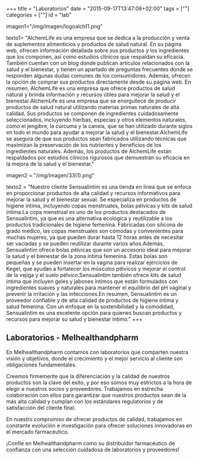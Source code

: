 +++
title = "Laboratorios"
date = "2015-09-17T13:47:08+02:00"
tags = [""]
categories = [""]
id = "lab"

imagen1="/img/imagen/logoalch11.png"

texto1= "AlchemLife es una empresa que se dedica a la producción y venta de suplementos alimenticios y productos de salud natural. En su página web, ofrecen información detallada sobre sus productos y los ingredientes que los componen, así como estudios clínicos que respaldan su eficacia. También cuentan con un blog donde publican artículos relacionados con la salud y el bienestar, y tienen un apartado de preguntas frecuentes donde se responden algunas dudas comunes de los consumidores. Además, ofrecen la opción de comprar sus productos directamente desde su página web. En resumen, AlchemLife es una empresa que ofrece productos de salud natural y brinda información y recursos útiles para mejorar la salud y el bienestar.AlchemLife es una empresa que se enorgullece de producir productos de salud natural utilizando materias primas naturales de alta calidad. Sus productos se componen de ingredientes cuidadosamente seleccionados, incluyendo hierbas, especias y otros elementos naturales, como el jengibre, la cúrcuma y la canela, que se han utilizado durante siglos en todo el mundo para ayudar a mejorar la salud y el bienestar.AlchemLife se asegura de que sus productos sean fabricados utilizando técnicas que maximizan la preservación de los nutrientes y beneficios de los ingredientes naturales. Además, los productos de AlchemLife están respaldados por estudios clínicos rigurosos que demuestran su eficacia en la mejora de la salud y el bienestar."

imagen2 = "/img/imagen/33(1).png"

texto2 = "Nuestro cliente Sensualintim es una tienda en línea que se enfoca en proporcionar productos de alta calidad y recursos informativos para mejorar la salud y el bienestar sexual. Se especializa en productos de higiene íntima, incluyendo copas menstruales, bolas pélvicas y kits de salud íntima.La copa menstrual es uno de los productos destacados de Sensualintim, ya que es una alternativa ecológica y reutilizable a los productos tradicionales de higiene femenina. Fabricadas con silicona de grado médico, las copas menstruales son cómodas y convenientes para muchas mujeres, ya que pueden durar hasta 12 horas antes de necesitar ser vaciadas y se pueden reutilizar durante varios años.Además, Sensualintim ofrece bolas pélvicas que son un accesorio ideal para mejorar la salud y el bienestar de la zona íntima femenina. Estas bolas son pequeñas y se pueden insertar en la vagina para realizar ejercicios de Kegel, que ayudan a fortalecer los músculos pélvicos y mejorar el control de la vejiga y el suelo pélvico.Sensualintim también ofrece kits de salud íntima que incluyen geles y jabones íntimos que están formulados con ingredientes suaves y naturales para mantener el equilibrio del pH vaginal y prevenir la irritación y las infecciones.En resumen, Sensualintim es un proveedor confiable y de alta calidad de productos de higiene íntima y salud femenina. Con un enfoque en la sostenibilidad y la comodidad, Sensualintim es una excelente opción para quienes buscan productos y recursos para mejorar su salud y bienestar íntimo."
+++

## Laboratorios - Melhealthandpharm

En Melhealthandpharm contamos con laboratorios que comparten nuestra visión y objetivos, donde el crecimiento y el mejor servicio al cliente son obligaciones fundamentales.

Creemos firmemente que la diferenciación y la calidad de nuestros productos son la clave del éxito, y por eso somos muy estrictos a la hora de elegir a nuestros socios y proveedores. Trabajamos en estrecha colaboración con ellos para garantizar que nuestros productos sean de la más alta calidad y cumplan con los estándares regulatorios y de satisfacción del cliente final.

En nuestro compromiso de ofrecer productos de calidad, trabajamos en constante evolución e investigación para ofrecer soluciones innovadoras en el mercado farmacéutico.


¡Confíe en Melhealthandpharm como su distribuidor farmacéutico de confianza con una selección cuidadosa de laboratorios y proveedores!






  
